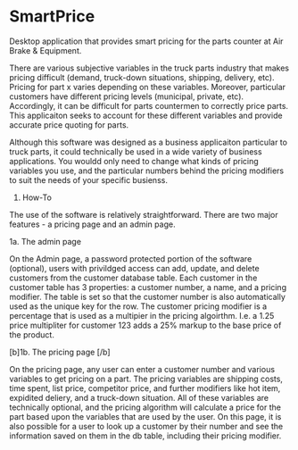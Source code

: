 # SmartPrice
Desktop application that provides smart pricing for the parts counter at Air Brake & Equipment.

  There are various subjective variables in the truck parts industry that makes pricing difficult (demand, truck-down situations, shipping, delivery, etc). Pricing for part x varies depending on these variables. Moreover, particular customers have different pricing levels (municipal, private, etc). Accordingly, it can be difficult for parts countermen to correctly price parts. This applicaiton seeks to account for these different variables and provide accurate price quoting for parts.

  Although this software was designed as a business applicaiton particular to truck parts, it could technically be used in a wide variety of business applications. You wouldd only need to change what kinds of pricing variables you use, and the particular numbers behind the pricing modifiers to suit the needs of your specific busienss.

1. How-To

  The use of the software is relatively straightforward. There are two major features - a pricing page and an admin page. 

1a. The admin page

  On the Admin page, a password protected portion of the software (optional), users with privildged access can add, update, and delete customers from the customer database table. Each customer in the customer table has 3 properties: a customer number, a name, and a pricing modifier. The table is set so that the customer number is also automatically used as the unique key for the row. The customer pricing modifier is a percentage that is used as a multipier in the pricing algoirthm. I.e. a 1.25 price multipliter for customer 123 adds a 25% markup to the base price of the product.
  
  [b]1b. The pricing page [/b]

On the pricing page, any user can enter a customer number and various variables to get pricing on a part. The pricing variables are shipping costs, time spent, list price, competitor price, and further modifiers like hot item, expidited deliery, and a truck-down situation. All of these variables are technically optional, and the pricing algorithm will calculate a price for the part based upon the variables that are used by the user. On this page, it is also possible for a user to look up a customer by their number and see the information saved on them in the db table, including their pricing modifier.
